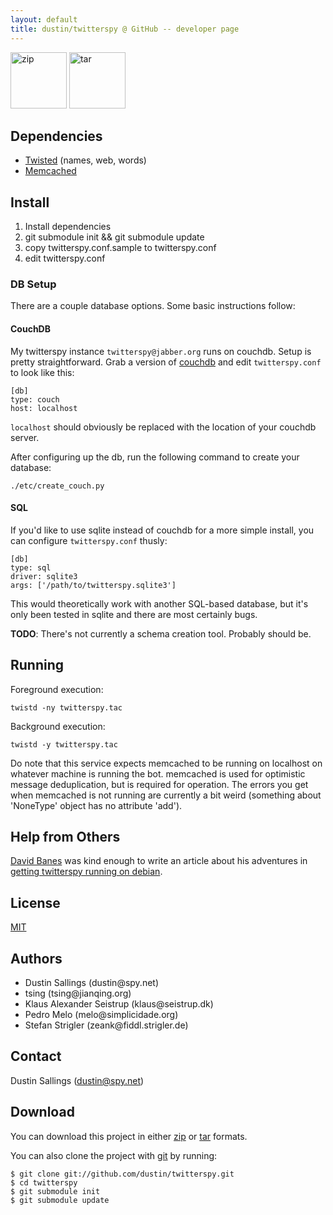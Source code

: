 ```yaml
---
layout: default
title: dustin/twitterspy @ GitHub -- developer page
---
```


<div class="download">
  <a href="http://github.com/dustin/twitterspy/zipball/master">
    <img alt="zip" width="90"
	src="http://github.com/images/modules/download/zip.png"/></a>
  <a href="http://github.com/dustin/twitterspy/tarball/master">
  <img alt="tar" width="90"
	src="http://github.com/images/modules/download/tar.png"/></a>
</div>

## Dependencies
* [Twisted][twisted] (names, web, words)
* [Memcached][memcached]

## Install

1. Install dependencies
2. git submodule init &amp;&amp; git submodule update
3. copy twitterspy.conf.sample to twitterspy.conf
4. edit twitterspy.conf

### DB Setup

There are a couple database options.  Some basic instructions follow:

#### CouchDB

My twitterspy instance `twitterspy@jabber.org` runs on couchdb.  Setup
is pretty straightforward.  Grab a version of [couchdb][couchdb] and
edit `twitterspy.conf` to look like this:

    [db]
    type: couch
    host: localhost

`localhost` should obviously be replaced with the location of your
couchdb server.

After configuring up the db, run the following command to create your
database:

    ./etc/create_couch.py

#### SQL

If you'd like to use sqlite instead of couchdb for a more simple
install, you can configure `twitterspy.conf` thusly:

    [db]
    type: sql
    driver: sqlite3
    args: ['/path/to/twitterspy.sqlite3']

This would theoretically work with another SQL-based database, but
it's only been tested in sqlite and there are most certainly bugs.

**TODO**:  There's not currently a schema creation tool.  Probably should be.

## Running

Foreground execution:

    twistd -ny twitterspy.tac

Background execution:

    twistd -y twitterspy.tac

Do note that this service expects memcached to be running on localhost
on whatever machine is running the bot.  memcached is used for
optimistic message deduplication, but is required for operation.  The
errors you get when memcached is not running are currently a bit
weird (something about 'NoneType' object has no attribute 'add').

## Help from Others

[David Banes](http://www.davidbanes.com/) was kind enough to write an
article about his adventures in [getting twitterspy running on debian][tsdeb].

## License

[MIT](http://www.opensource.org/licenses/mit-license.php)

## Authors

<ul>
	<li>Dustin Sallings (dustin@spy.net)</li>
	<li class="minor">tsing (tsing@jianqing.org)</li>
	<li class="minor">Klaus Alexander Seistrup (klaus@seistrup.dk)</li>
	<li class="minor">Pedro Melo (melo@simplicidade.org)</li>
	<li class="minor">Stefan Strigler (zeank@fiddl.strigler.de)</li>
</ul>

## Contact

Dustin Sallings (dustin@spy.net)

## Download

You can download this project in either [zip][1] or [tar][2] formats.

You can also clone the project with [git](http://git-scm.com/) by running:

    $ git clone git://github.com/dustin/twitterspy.git
    $ cd twitterspy
    $ git submodule init
    $ git submodule update

[1]:http://github.com/dustin/twitterspy/zipball/master
[2]:http://github.com/dustin/twitterspy/tarball/master
[twisted]:http://twistedmatrix.com/
[memcached]:http://www.danga.com/memcached/
[tsdeb]:http://www.davidbanes.com/2009/01/11/installing-twitterspy-on-debian-etch/
[couchdb]:http://couchdb.apache.org/
